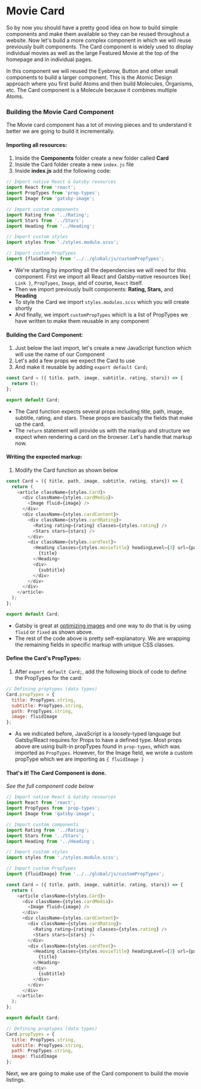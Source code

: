 # Movie Card

So by now you should have a pretty good idea on how to build simple components and make them available so they can be reused throughout a website.  Now let's build a more complex component in which we will reuse previously built components.  The Card component is widely used to display individual movies as well as the large Featured Movie at the top of the homepage and in individual pages.

In this component we will reused the Eyebrow, Button and other small components to build a larger component.  This is the Atomic Design approach where you first build Atoms and then build Molecules, Organisms, etc.  The Card component is a Molecule because it combines multiple Atoms.

### Building the Movie Card Component

The Movie card component has a lot of moving pieces and to understand it better we are going to build it incrementally.

#### Importing all resources:

1. Inside the **Components** folder create a new folder called **Card**
2. Inside the Card folder create a new `index.js` file
3. Inside **index.js** add the following code:

```javascript
// Import native React & Gatsby resources
import React from 'react';
import PropTypes from 'prop-types';
import Image from 'gatsby-image';

// Import custom components
import Rating from '../Rating';
import Stars from '../Stars';
import Heading from '../Heading';

// Import custom styles
import styles from './styles.module.scss';

// Import custom PropTypes
import {fluidImage} from '../../global/js/customPropTypes';
```

* We're starting by importing all the dependencies we will need for this component.  First we import all React and Gatsby-native resources like`{ Link }`, `PropTypes`, `Image`, and of course, `React` itself.
* Then we import previously built components: **Rating, Stars,** and **Heading**
* To style the Card we import `styles.modules.scss` which you will create shortly
* And finally, we import `customPropTypes` which is a list of PropTypes we have written to make them reusable in any component

#### Building the Card Component:

1. Just below the last import, let's create a new JavaScript function which will use the name of our Component
2. Let's add a few props we expect the Card to use
3. And make it reusable by adding `export default Card;`

```javascript
const Card = ({ title, path, image, subtitle, rating, stars}) => {
  return ();
};

export default Card;
```

* The Card function expects several props including title, path, image, subtitle, rating, and stars.  These props are basically the fields that make up the card.
* The `return` statement will provide us with the markup and structure we expect when rendering a card on the browser.  Let's handle that markup now.

#### Writing the expected markup:

1. Modify the Card function as shown below

```javascript
const Card = ({ title, path, image, subtitle, rating, stars}) => {
  return (
    <article className={styles.Card}>
      <div className={styles.cardMedia}>
        <Image fluid={image} />
      </div>
      <div className={styles.cardContent}>
        <div className={styles.cardRating}>
          <Rating rating={rating} classes={styles.rating} />
          <Stars stars={stars} />
        </div>
        <div className={styles.cardText}>
          <Heading classes={styles.movieTitle} headingLevel={3} url={path}>
            {title}
          </Heading>
          <div>
            {subtitle}
          </div>
        </div>
      </div>
    </article>
  );
};

export default Card;
```

* Gatsby is great at [optimizing images](https://www.sitepoint.com/automatically-optimize-responsive-images-in-gatsby/) and one way to do that is by using `fluid` or `fixed` as shown above.
* The rest of the code above is pretty self-explanatory.  We are wrapping the remaining fields in specific markup with unique CSS classes.

#### Define the Card's PropTypes:

1. After `export default Card;`, add the following block of code to define the PropTypes for the card:

```javascript
// Defining proptypes (data types)
Card.propTypes = {
  title: PropTypes.string,
  subtitle: PropTypes.string,
  path: PropTypes.string,
  image: fluidImage
};
```

* As we indicated before, JavaScript is a loosely-typed language but Gatsby/React requires for Props to have a defined type.  Most props above are using built-in propTypes found in `prop-types`, which was imported as `PropTypes`.  However, for the Image  field, we wrote a custom propType which we are importing as `{ fluidImage }`

#### That's it!  The Card Component is done.

_See the full component code below_

```javascript
// Import native React & Gatsby resources
import React from 'react';
import PropTypes from 'prop-types';
import Image from 'gatsby-image';

// Import custom components
import Rating from '../Rating';
import Stars from '../Stars';
import Heading from '../Heading';

// Import custom styles
import styles from './styles.module.scss';

// Import custom PropTypes
import {fluidImage} from '../../global/js/customPropTypes';

const Card = ({ title, path, image, subtitle, rating, stars}) => {
  return (
    <article className={styles.Card}>
      <div className={styles.cardMedia}>
        <Image fluid={image} />
      </div>
      <div className={styles.cardContent}>
        <div className={styles.cardRating}>
          <Rating rating={rating} classes={styles.rating} />
          <Stars stars={stars} />
        </div>
        <div className={styles.cardText}>
          <Heading classes={styles.movieTitle} headingLevel={3} url={path}>
            {title}
          </Heading>
          <div>
            {subtitle}
          </div>
        </div>
      </div>
    </article>
  );
};

export default Card;

// Defining proptypes (data types)
Card.propTypes = {
  title: PropTypes.string,
  subtitle: PropTypes.string,
  path: PropTypes.string,
  image: fluidImage
};
```

Next, we are going to make use of the Card component to build the movie listings.
